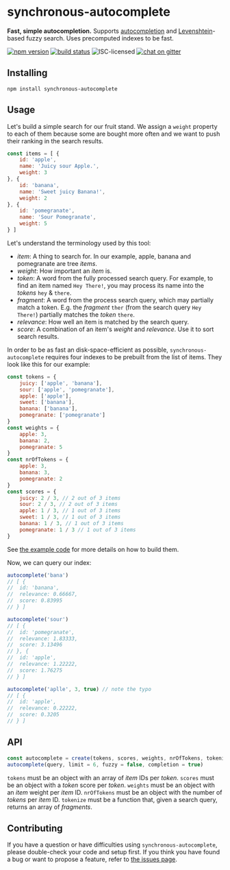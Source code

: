 # synchronous-autocomplete

**Fast, simple autocompletion.** Supports [autocompletion](https://en.wikipedia.org/wiki/Autocomplete) and [Levenshtein](https://en.wikipedia.org/wiki/Levenshtein_distance)-based fuzzy search. Uses precomputed indexes to be fast.

[![npm version](https://img.shields.io/npm/v/synchronous-autocomplete.svg)](https://www.npmjs.com/package/synchronous-autocomplete)
[![build status](https://api.travis-ci.org/derhuerst/synchronous-autocomplete.svg?branch=master)](https://travis-ci.org/derhuerst/synchronous-autocomplete)
![ISC-licensed](https://img.shields.io/github/license/derhuerst/synchronous-autocomplete.svg)
[![chat on gitter](https://badges.gitter.im/derhuerst.svg)](https://gitter.im/derhuerst)


## Installing

```shell
npm install synchronous-autocomplete
```


## Usage

Let's build a simple search for our fruit stand. We assign a `weight` property to each of them because some are bought more often and we want to push their ranking in the search results.

```js
const items = [ {
	id: 'apple',
	name: 'Juicy sour Apple.',
	weight: 3
}, {
	id: 'banana',
	name: 'Sweet juicy Banana!',
	weight: 2
}, {
	id: 'pomegranate',
	name: 'Sour Pomegranate',
	weight: 5
} ]
```

Let's understand the terminology used by this tool:

- *item*: A thing to search for. In our example, apple, banana and pomegranate are tree *items*.
- *weight*: How important an *item* is.
- *token*: A word from the fully processed search query. For example, to find an item named `Hey There!`, you may process its name into the *tokens* `hey` & `there`.
- *fragment*: A word from the process search query, which may partially match a token. E.g. the *fragment* `ther` (from the search query `Hey There!`) partially matches the *token* `there`.
- *relevance*: How well an item is matched by the search query.
- *score*: A combination of an item's *weight* and *relevance*. Use it to sort search results.

In order to be as fast an disk-space-efficient as possible, `synchronous-autocomplete` requires four indexes to be prebuilt from the list of items. They look like this for our example:

```js
const tokens = {
	juicy: ['apple', 'banana'],
	sour: ['apple', 'pomegranate'],
	apple: ['apple'],
	sweet: ['banana'],
	banana: ['banana'],
	pomegranate: ['pomegranate']
}
const weights = {
	apple: 3,
	banana: 2,
	pomegranate: 5
}
const nrOfTokens = {
	apple: 3,
	banana: 3,
	pomegranate: 2
}
const scores = {
	juicy: 2 / 3, // 2 out of 3 items
	sour: 2 / 3, // 2 out of 3 items
	apple: 1 / 3, // 1 out of 3 items
	sweet: 1 / 3, // 1 out of 3 items
	banana: 1 / 3, // 1 out of 3 items
	pomegranate: 1 / 3 // 1 out of 3 items
}
```

See [the example code](example.js) for more details on how to build them.

Now, we can query our index:

```js
autocomplete('bana')
// [ {
//	id: 'banana',
//	relevance: 0.66667,
//	score: 0.83995
// } ]

autocomplete('sour')
// [ {
//	id: 'pomegranate',
//	relevance: 1.83333,
//	score: 3.13496
// }, {
//	id: 'apple',
//	relevance: 1.22222,
//	score: 1.76275
// } ]

autocomplete('aplle', 3, true) // note the typo
// [ {
//	id: 'apple',
//	relevance: 0.22222,
//	score: 0.3205
// } ]
```


## API

```js
const autocomplete = create(tokens, scores, weights, nrOfTokens, tokenize)
autocomplete(query, limit = 6, fuzzy = false, completion = true)
```

`tokens` must be an object with an array of *item* IDs per *token*.
`scores` must be an object with a *token* score per *token*.
`weights` must be an object with an *item* weight per *item* ID.
`nrOfTokens` must be an object with the number of *tokens* per *item* ID.
`tokenize` must be a function that, given a search query, returns an array of *fragments*.


## Contributing

If you have a question or have difficulties using `synchronous-autocomplete`, please double-check your code and setup first. If you think you have found a bug or want to propose a feature, refer to [the issues page](https://github.com/derhuerst/synchronous-autocomplete/issues).
